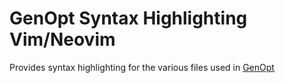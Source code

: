 # GenOpt Syntax Highlighting Vim/Neovim

Provides syntax highlighting for the various files used in [GenOpt](https://simulationresearch.lbl.gov/GO/)

